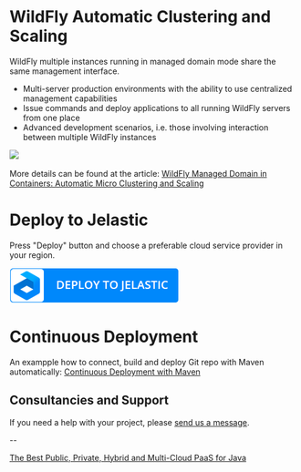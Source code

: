 # WildFly Automatic Clustering and Scaling

WildFly multiple instances running in managed domain mode share the same management interface. 
- Multi-server production environments with the ability to use centralized management capabilities
- Issue commands and deploy applications to all running WildFly servers from one place
- Advanced development scenarios, i.e. those involving interaction between multiple WildFly instances

<img src="https://jelastic.com/blog/wp-content/uploads/2018/05/decomposition-and-building-modified-topology.png">

More details can be found at the article: [WildFly Managed Domain in Containers: Automatic Micro Clustering and Scaling](https://jelastic.com/blog/wildfly-managed-domain-in-containers-auto-micro-clustering-and-scaling/)

# Deploy to Jelastic

Press "Deploy" button and choose a preferable cloud service provider in your region.

[![Deploy](https://github.com/jelastic-jps/git-push-deploy/raw/master/images/deploy-to-jelastic.png)](https://jelastic.com/install-application/?manifest=https://raw.githubusercontent.com/jelastic-jps/wildfly/master/manifest.jps) 

# Continuous Deployment
An exampple how to connect, build and deploy Git repo with Maven automatically: [Continuous Deployment with Maven](continuous-deployment)

## Consultancies and Support
If you need a help with your project, please <a href="mailto:sales@jelastic.com">send us a message</a>. 

--

[The Best Public, Private, Hybrid and Multi-Cloud PaaS for Java](https://jelastic.com)
